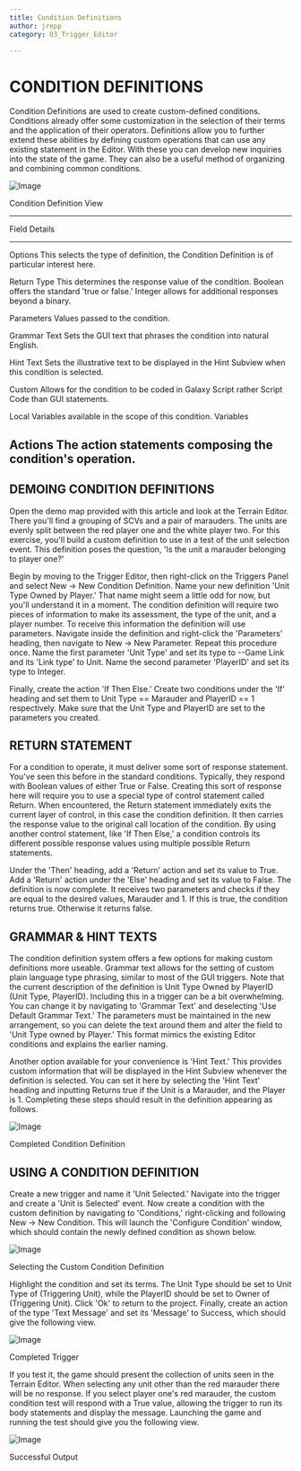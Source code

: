 ```yaml
---
title: Condition Definitions
author: jrepp
category: 03_Trigger_Editor

---
```

CONDITION DEFINITIONS
=====================

Condition Definitions are used to create custom-defined conditions.
Conditions already offer some customization in the selection of their
terms and the application of their operators. Definitions allow you to
further extend these abilities by defining custom operations that can
use any existing statement in the Editor. With these you can develop new
inquiries into the state of the game. They can also be a useful method
of organizing and combining common conditions.

![Image](./039_Condition_Definitions/image1.png)

Condition Definition View

  ---------------------------------------------------------------------------
  Field        Details
  ------------ --------------------------------------------------------------
  Options      This selects the type of definition, the Condition Definition
               is of particular interest here.

  Return Type  This determines the response value of the condition. Boolean
               offers the standard 'true or false.' Integer allows for
               additional responses beyond a binary.

  Parameters   Values passed to the condition.

  Grammar Text Sets the GUI text that phrases the condition into natural
               English.

  Hint Text    Sets the illustrative text to be displayed in the Hint Subview
               when this condition is selected.

  Custom       Allows for the condition to be coded in Galaxy Script rather
  Script Code  than GUI statements.

  Local        Variables available in the scope of this condition.
  Variables    

  Actions      The action statements composing the condition's operation.
  ---------------------------------------------------------------------------

DEMOING CONDITION DEFINITIONS
-----------------------------

Open the demo map provided with this article and look at the Terrain
Editor. There you'll find a grouping of SCVs and a pair of marauders.
The units are evenly split between the red player one and the white
player two. For this exercise, you'll build a custom definition to use
in a test of the unit selection event. This definition poses the
question, 'Is the unit a marauder belonging to player one?'

Begin by moving to the Trigger Editor, then right-click on the Triggers
Panel and select New -\> New Condition Definition. Name your new
definition 'Unit Type Owned by Player.' That name might seem a little
odd for now, but you'll understand it in a moment. The condition
definition will require two pieces of information to make its
assessment, the type of the unit, and a player number. To receive this
information the definition will use parameters. Navigate inside the
definition and right-click the 'Parameters' heading, then navigate to
New -\> New Parameter. Repeat this procedure once. Name the first
parameter 'Unit Type' and set its type to --Game Link and its 'Link
type' to Unit. Name the second parameter 'PlayerID' and set its type to
Integer.

Finally, create the action 'If Then Else.' Create two conditions under
the 'If' heading and set them to Unit Type == Marauder and PlayerID == 1
respectively. Make sure that the Unit Type and PlayerID are set to the
parameters you created.

RETURN STATEMENT
----------------

For a condition to operate, it must deliver some sort of response
statement. You've seen this before in the standard conditions.
Typically, they respond with Boolean values of either True or False.
Creating this sort of response here will require you to use a special
type of control statement called Return. When encountered, the Return
statement immediately exits the current layer of control, in this case
the condition definition. It then carries the response value to the
original call location of the condition. By using another control
statement, like 'If Then Else,' a condition controls its different
possible response values using multiple possible Return statements.

Under the 'Then' heading, add a 'Return' action and set its value to
True. Add a 'Return' action under the 'Else' heading and set its value
to False. The definition is now complete. It receives two parameters and
checks if they are equal to the desired values, Marauder and 1. If this
is true, the condition returns true. Otherwise it returns false.

GRAMMAR & HINT TEXTS
--------------------

The condition definition system offers a few options for making custom
definitions more useable. Grammar text allows for the setting of custom
plain language type phrasing, similar to most of the GUI triggers. Note
that the current description of the definition is Unit Type Owned by
PlayerID (Unit Type, PlayerID). Including this in a trigger can be a bit
overwhelming. You can change it by navigating to 'Grammar Text' and
deselecting 'Use Default Grammar Text.' The parameters must be
maintained in the new arrangement, so you can delete the text around
them and alter the field to 'Unit Type owned by Player.' This format
mimics the existing Editor conditions and explains the earlier naming.

Another option available for your convenience is 'Hint Text.' This
provides custom information that will be displayed in the Hint Subview
whenever the definition is selected. You can set it here by selecting
the 'Hint Text' heading and inputting Returns true if the Unit is a
Marauder, and the Player is 1. Completing these steps should result in
the definition appearing as follows.

![Image](./039_Condition_Definitions/image2.png)

Completed Condition Definition

USING A CONDITION DEFINITION
----------------------------

Create a new trigger and name it 'Unit Selected.' Navigate into the
trigger and create a 'Unit is Selected' event. Now create a condition
with the custom definition by navigating to 'Conditions,' right-clicking
and following New -\> New Condition. This will launch the 'Configure
Condition' window, which should contain the newly defined condition as
shown below.

![Image](./039_Condition_Definitions/image3.png)

Selecting the Custom Condition Definition

Highlight the condition and set its terms. The Unit Type should be set
to Unit Type of (Triggering Unit), while the PlayerID should be set to
Owner of (Triggering Unit). Click 'Ok' to return to the project.
Finally, create an action of the type 'Text Message' and set its
'Message' to Success, which should give the following view.

![Image](./039_Condition_Definitions/image4.png)

Completed Trigger

If you test it, the game should present the collection of units seen in
the Terrain Editor. When selecting any unit other than the red marauder
there will be no response. If you select player one's red marauder, the
custom condition test will respond with a True value, allowing the
trigger to run its body statements and display the message. Launching
the game and running the test should give you the following view.

![Image](./039_Condition_Definitions/image5.png)

Successful Output
